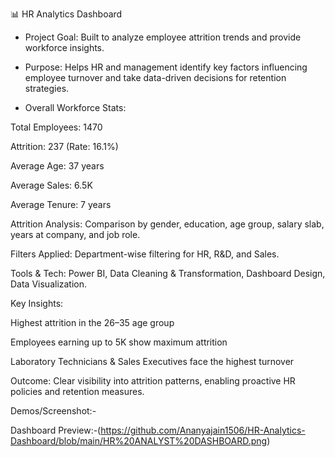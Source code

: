 📊 HR Analytics Dashboard

* Project Goal: Built to analyze employee attrition trends and provide workforce insights.

* Purpose: Helps HR and management identify key factors influencing employee turnover and take data-driven decisions for retention strategies.

* Overall Workforce Stats:

Total Employees: 1470

Attrition: 237 (Rate: 16.1%)

Average Age: 37 years

Average Sales: 6.5K

Average Tenure: 7 years


Attrition Analysis: Comparison by gender, education, age group, salary slab, years at company, and job role.

Filters Applied: Department-wise filtering for HR, R&D, and Sales.

Tools & Tech: Power BI, Data Cleaning & Transformation, Dashboard Design, Data Visualization.


Key Insights:

Highest attrition in the 26–35 age group

Employees earning up to 5K show maximum attrition

Laboratory Technicians & Sales Executives face the highest turnover


Outcome: Clear visibility into attrition patterns, enabling proactive HR policies and retention measures.


Demos/Screenshot:-

Dashboard Preview:-(https://github.com/Ananyajain1506/HR-Analytics-Dashboard/blob/main/HR%20ANALYST%20DASHBOARD.png)




